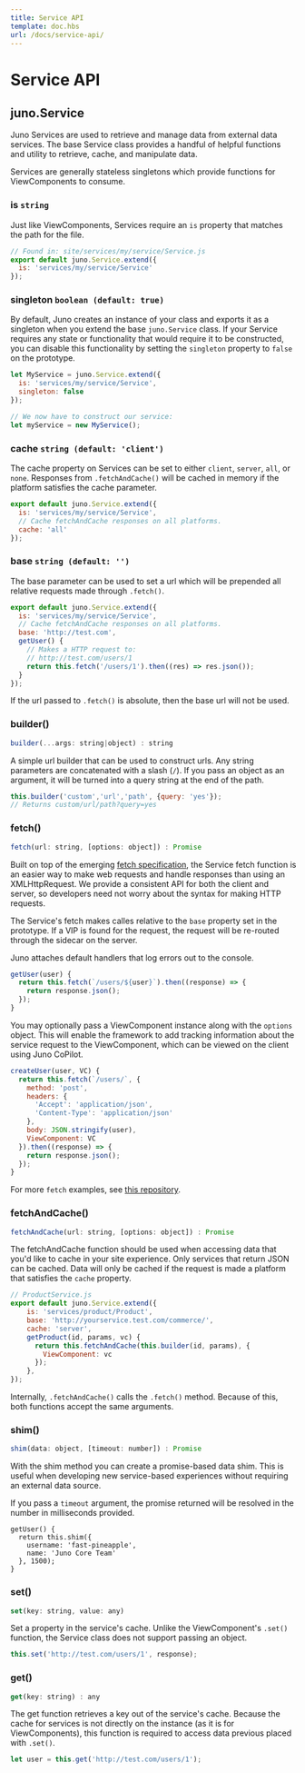 ```yaml
---
title: Service API
template: doc.hbs
url: /docs/service-api/
---
```


# Service API

## juno.Service

Juno Services are used to retrieve and manage data from external data services. The base Service class provides a handful of helpful functions and utility to retrieve, cache, and manipulate data.

Services are generally stateless singletons which provide functions for ViewComponents to consume.

<visual><break></break></visual>

### is `string`

Just like ViewComponents, Services require an `is` property that matches the path for the file.

```javascript
// Found in: site/services/my/service/Service.js
export default juno.Service.extend({
  is: 'services/my/service/Service'
});
```

<visual><break></break></visual>

### singleton `boolean (default: true)`

By default, Juno creates an instance of your class and exports it as a singleton when you extend the base `juno.Service` class. If your Service requires any state or functionality that would require it to be constructed, you can disable this functionality by setting the `singleton` property to `false` on the prototype.

```javascript
let MyService = juno.Service.extend({
  is: 'services/my/service/Service',
  singleton: false
});

// We now have to construct our service:
let myService = new MyService();
```

<visual><break></break></visual>

### cache `string (default: 'client')`

The cache property on Services can be set to either `client`, `server`, `all`, or `none`. Responses from `.fetchAndCache()` will be cached in memory if the platform satisfies the cache parameter.

```javascript
export default juno.Service.extend({
  is: 'services/my/service/Service',
  // Cache fetchAndCache responses on all platforms.
  cache: 'all'
});
```

<visual><break></break></visual>

### base `string (default: '')`

The base parameter can be used to set a url which will be prepended all relative requests made through `.fetch()`.

```javascript
export default juno.Service.extend({
  is: 'services/my/service/Service',
  // Cache fetchAndCache responses on all platforms.
  base: 'http://test.com',
  getUser() {
    // Makes a HTTP request to:
    // http://test.com/users/1
    return this.fetch('/users/1').then((res) => res.json());
  }
});
```

If the url passed to `.fetch()` is absolute, then the base url will not be used.

<visual><break></break></visual>

### builder()

```javascript
builder(...args: string|object) : string
```

A simple url builder that can be used to construct urls. Any string parameters are concatenated with a slash (`/`). If you pass an object as an argument, it will be turned into a query string at the end of the path.

```javascript
this.builder('custom','url','path', {query: 'yes'});
// Returns custom/url/path?query=yes
```

<visual><break></break></visual>

### fetch()

```javascript
fetch(url: string, [options: object]) : Promise
```

Built on top of the emerging [fetch specification](https://fetch.spec.whatwg.org/), the Service fetch function is an easier way to make web requests and handle responses than using an XMLHttpRequest. We provide a consistent API for both the client and server, so developers need not worry about the syntax for making HTTP requests.

The Service's fetch makes calles relative to the `base` property set in the prototype. If a VIP is found for the request, the request will be re-routed through the sidecar on the server.

Juno attaches default handlers that log errors out to the console.

```javascript
getUser(user) {
  return this.fetch(`/users/${user}`).then((response) => {
    return response.json();
  });
}
```

You may optionally pass a ViewComponent instance along with the `options` object. This will enable the framework to add tracking information about the service request to the ViewComponent, which can be viewed on the client using Juno CoPilot.

```javascript
createUser(user, VC) {
  return this.fetch(`/users/`, {
    method: 'post',
    headers: {
      'Accept': 'application/json',
      'Content-Type': 'application/json'
    },
    body: JSON.stringify(user),
    ViewComponent: VC
  }).then((response) => {
    return response.json();
  });
}
```

For more `fetch` examples, see [this repository](https://github.com/github/fetch).

<visual><break></break></visual>

### fetchAndCache()

```javascript
fetchAndCache(url: string, [options: object]) : Promise
```

The fetchAndCache function should be used when accessing data that you'd like to cache in your site experience. Only services that return JSON can be cached. Data will only be cached if the request is made a platform that satisfies the `cache` property.

```javascript
// ProductService.js
export default juno.Service.extend({
    is: 'services/product/Product',
    base: 'http://yourservice.test.com/commerce/',
    cache: 'server',
    getProduct(id, params, vc) {
      return this.fetchAndCache(this.builder(id, params), {
        ViewComponent: vc
      });
    },
});
```

Internally, `.fetchAndCache()` calls the `.fetch()` method. Because of this, both functions accept the same arguments.

<visual><break></break></visual>

### shim()

```javascript
shim(data: object, [timeout: number]) : Promise
```

With the shim method you can create a promise-based data shim. This is useful when developing new service-based experiences without requiring an external data source.

If you pass a `timeout` argument, the promise returned will be resolved in the number in milliseconds provided.

```
getUser() {
  return this.shim({
    username: 'fast-pineapple',
    name: 'Juno Core Team'
  }, 1500);
}
```

<visual><break></break></visual>

### set()

```javascript
set(key: string, value: any)
```

Set a property in the service's cache. Unlike the ViewComponent's `.set()` function, the Service class does not support passing an object.

```javascript
this.set('http://test.com/users/1', response);
```

<visual><break></break></visual>

### get()

```javascript
get(key: string) : any
```

The get function retrieves a key out of the service's cache. Because the cache for services is not directly on the instance (as it is for ViewComponents), this function is required to access data previous placed with `.set()`.

```javascript
let user = this.get('http://test.com/users/1');
```
